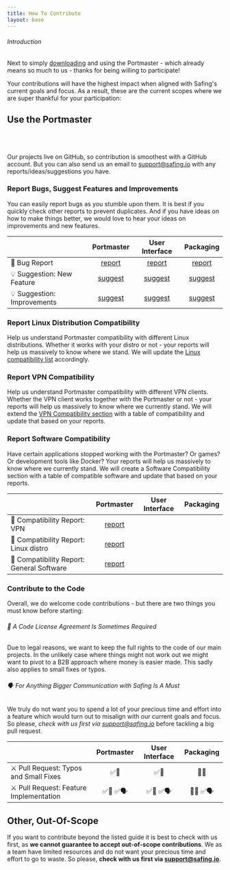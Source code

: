 ```yaml
---
title: How To Contribute
layout: base
---
```


###### Introduction

Next to simply [downloading](https://safing.io/portmaster/#downloads) and using the Portmaster - which already means so much to us - thanks for being willing to participate!

Your contributions will have the highest impact when aligned with Safing's current goals and focus. As a result, these are the current scopes where we are super thankful for your participation:

## Use the Portmaster

<div class="notification-warning">
  <i class="fab fa-github" style="width:4em;font-size:2em;color:white;text-align:center;padding-top:0.2em;padding-right:0.5em;"></i>
  <p>
    Our projects live on GitHub, so contribution is smoothest with a GitHub account. But you can also send us an email to <a href="mailto:support@safing.io">support@safing.io</a> with any reports/ideas/suggestions you have.
  </p>
</div>

### Report Bugs, Suggest Features and Improvements

You can easily report bugs as you stumble upon them. It is best if you quickly check other reports to prevent duplicates. And if you have ideas on how to make things better, we would love to hear your ideas on improvements and new features.



| | Portmaster | User Interface | Packaging  |
|---|:---:|:---:|:---:|
| 🐞 Bug Report | [report](https://github.com/safing/portmaster/issues/new?assignees=&labels=bug&template=bug-report.md) | [report](https://github.com/safing/portmaster-ui/issues/new?assignees=&labels=bug&template=bug-report.md) | [report](https://github.com/safing/portmaster-packaging/issues/new?assignees=&labels=bug&template=bug-report.md) |
| 💡 Suggestion: New Feature | [suggest](https://github.com/safing/portmaster/issues/new?assignees=&labels=feature&template=feature.md) | [suggest](https://github.com/safing/portmaster-ui/issues/new?assignees=&labels=feature&template=feature.md) | [suggest](https://github.com/safing/portmaster-packaging/issues/new?assignees=&labels=feature&template=feature.md) |
| 💡 Suggestion: Improvements | [suggest](https://github.com/safing/portmaster/issues/new?assignees=&labels=feature&template=feature.md) | [suggest](https://github.com/safing/portmaster-ui/issues/new?assignees=&labels=feature&template=feature.md) | [suggest](https://github.com/safing/portmaster-packaging/issues/new?assignees=&labels=feature&template=feature.md) |

### Report Linux Distribution Compatibility

Help us understand Portmaster compatibility with different Linux distributions. Whether it works with your distro or not - your reports will help us massively to know where we stand. We will update the [Linux compatibility list](../install/linux#compatibility) accordingly.

### Report VPN Compatibility

Help us understand Portmaster compatibility with different VPN clients. Whether the VPN client works together with the Portmaster or not - your reports will help us massively to know where we currently stand. We will extend the [VPN Compatibility section](../install/status/vpn-compatibility) with a table of compatibility and update that based on your reports.

### Report Software Compatibility

Have certain applications stopped working with the Portmaster? Or games? Or development tools like Docker? Your reports will help us massively to know where we currently stand. We will create a Software Compatibility section with a table of compatible software and update that based on your reports.

|   | Portmaster | User Interface | Packaging |
|---|:---:|:---:|:---:|
| 📝 Compatibility Report: VPN          | [report](https://github.com/safing/portmaster/issues/new?assignees=&labels=in/compatibility&template=report-compatibility.md) |  |  |
| 📝 Compatibility Report: Linux distro | [report](https://github.com/safing/portmaster/issues/new?assignees=&labels=in/compatibility&template=report-compatibility.md) |  |  |
| 📝 Compatibility Report: General Software     | [report](https://github.com/safing/portmaster/issues/new?assignees=&labels=in/compatibility&template=report-compatibility.md) |  |  |

### Contribute to the Code

Overall, we do welcome code contributions - but there are two things you must know before starting:

###### 📑 A Code License Agreement Is Sometimes Required

Due to legal reasons, we want to keep the full rights to the code of our main projects. In the unlikely case where things might not work out we might want to pivot to a B2B approach where money is easier made. This sadly also applies to small fixes or typos.

###### 🗣 For Anything Bigger Communication with Safing Is A Must

We truly do not want you to spend a lot of your precious time and effort into a feature which would turn out to misalign with our current goals and focus. So please, *check with us first via <support@safing.io>* before tackling a big pull request.

|   | Portmaster | User Interface | Packaging  |
|---|:---:|:---:|:---:|
| ⚔️ Pull Request: Typos and Small Fixes | ✅📑 | ✅📑 | 🚫📑 |
| ⚔️ Pull Request: Feature Implementation |  ✅📑 ✅🗣  | ✅📑 ✅🗣 | 🚫📑 ✅🗣 |

<!-- ## Assist with Documentation and the Website

### Report Inaccuracies and Typos

We try to keep everything up-to-date - but when you find inaccurate information or typos it would be great if you could let us know!

### Suggest New Sections

Our Docs and Website are living projects. If you have ideas what we could add we are happy to hear from you!

|  | Documentation | Website |
|:---|:---:|:---:|
| Suggest a Feature | ✅ | ✅ |
| Bug Fix / Typo | ✅ | ✅ |

### Work On Features

|   Repository    |      Feature       |
|:----------------|:-------------------|
|   Website       |       ⚠️🗣          |
|      Docs       |       ⚠️🗣          | -->

## Other, Out-Of-Scope

If you want to contribute beyond the listed guide it is best to check with us first, as **we cannot guarantee to accept out-of-scope contributions**. We as a team have limited resources and do not want your precious time and effort to go to waste. So please, **check with us first via <support@safing.io>**.

<!--
## Appendix: Cheat Sheet

<div class="notification-warning">
  <i class="fab fa-github" style="width:4em;font-size:2em;color:white;text-align:center;padding-top:0.2em;padding-right:0.5em;"></i>
  <p>
    Our projects live on GitHub, so contribution is smoothest with a GitHub account. But you can also send us an email to <a href="mailto:support@safing.io">support@safing.io</a> with any reports/ideas/suggestions you have.
  </p>
</div>

|   | Portmaster | User Interface | Packaging | Website | Docs |
|---|:---:|:---:|:---:|:---:|:---:|
|   Bug Report                           |         ✅           | ✅ | ✅ | ✅ | ✅ |
|   Suggestion: New Feature              |         ✅           | ✅ | ✅ | ✅ | ✅ |
|   Suggestion: Improvements             |         ✅           | ✅ | ✅ | ✅ | ✅ |
|   Compatibility Report: VPN            |         ✅           |  |  |  |  |
|   Compatibility Report: Linux distro   |         ✅           |  |  |  |  |
|   Compatibility Report: Software       |         ✅           |  |  |  |  |
|   Pull Request: Typos and Small Fixes  |        ⚠️📑         | ⚠️📑 | ✅ | ✅ | ✅ |
|   Pull Request: Feature Implementation |  ⚠️🗣 & ⚠️📑  | ⚠️🗣 & ⚠️📑 | ⚠️🗣 | ⚠️🗣 | ⚠️🗣 | -->
